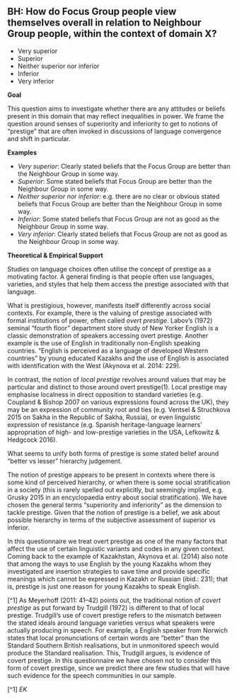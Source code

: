 
## BH: How do Focus Group people view themselves overall in relation to Neighbour Group people, within the context of domain X?

- Very superior
- Superior
- Neither superior nor inferior
- Inferior
- Very inferior



**Goal**

This question aims to investigate whether there are any attitudes or beliefs present in this domain that may reflect inequalities in power. We frame the question around senses of superiority and inferiority to get to notions of “prestige” that are often invoked in discussions of language convergence and shift in particular.



**Examples**

- *Very superior*: Clearly stated beliefs that the Focus Group are better than the Neighbour Group in some way.
- *Superior*: Some stated beliefs that Focus Group are better than the Neighbour Group in some way.
- *Neither superior nor inferior:* e.g. there are no clear or obvious stated beliefs that Focus Group are better than the Neighbour Group in some way.
- *Inferior*: Some stated beliefs that Focus Group are not as good as the Neighbour Group in some way.
- *Very inferior*: Clearly stated beliefs that Focus Group are not as good as the Neighbour Group in some way.




**Theoretical & Empirical Support**

Studies on language choices often utilise the concept of prestige as a motivating factor. A general finding is that people often use languages, varieties, and styles that help them access the prestige associated with that language.



What is prestigious, however, manifests itself differently across social contexts. For example, there is the valuing of prestige associated with formal institutions of power, often called *overt prestige*. Labov’s (1972) seminal “fourth floor” department store study of New Yorker English is a classic demonstration of speakers accessing overt prestige. Another example is the use of English in traditionally non-English speaking countries. “English is perceived as a language of developed Western countries” by young educated Kazakhs and the use of English is associated with identification with the West (Akynova et al. 2014: 229).



In contrast, the notion of *local prestige* revolves around values that may be particular and distinct to those around overt prestige(1). Local prestige may emphasise localness in direct opposition to standard varieties (e.g. Coupland & Bishop 2007 on various expressions found across the UK), they may be an expression of community root and ties (e.g. Ventsel & Struchkova 2015 on Sakha in the Republic of Sakha, Russia), or even linguistic expression of resistance (e.g. Spanish heritage-language learners’ appropriation of high- and low-prestige varieties in the USA, Lefkowitz & Hedgcock 2016).



What seems to unify both forms of prestige is some stated belief around “better vs lesser” hierarchy judgement.



The notion of prestige appears to be present in contexts where there is some kind of perceived hierarchy, or when there is some social stratification in a society (this is rarely spelled out explicitly, but seemingly implied, e.g. Grusky 2015 in an encyclopaedia entry about social stratification). We have chosen the general terms “superiority and inferiority” as the dimension to tackle prestige. Given that the notion of prestige is a belief, we ask about possible hierarchy in terms of the subjective assessment of superior vs inferior.



In this questionnaire we treat overt prestige as one of the many factors that affect the use of certain linguistic variants and codes in any given context. Coming back to the example of Kazakhstan, Akynova et al. (2014) also note that among the ways to use English by the young Kazakhs whom they investigated are insertion strategies to save time and provide specific meanings which cannot be expressed in Kazakh or Russian (ibid.: 231); that is, prestige is just one reason for young Kazakhs to speak English.



[^1] As Meyerhoff (2011: 41–42) points out, the traditional notion of *covert prestige* as put forward by Trudgill (1972) is different to that of local prestige. Trudgill’s use of covert prestige refers to the mismatch between the stated ideals around language varieties versus what speakers were actually producing in speech. For example, a English speaker from Norwich states that local pronunciations of certain words are “better” than the Standard Southern British realisations, but in unmonitored speech would produce the Standard realisation. This, Trudgill argues, is evidence of covert prestige. In this questionnaire we have chosen not to consider this form of covert prestige, since we predict there are few studies that will have such evidence for the speech communities in our sample.

[^1] *EK*
